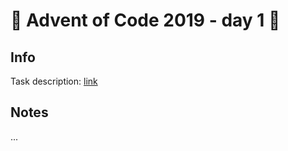 # 🎄 Advent of Code 2019 - day 1 🎄

## Info

Task description: [link](https://adventofcode.com/2019/day/1)

## Notes

...